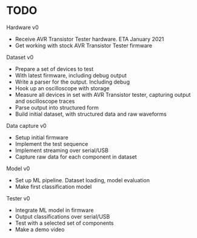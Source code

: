 
# TODO

Hardware v0

- Receive AVR Transistor Tester hardware.
ETA January 2021
- Get working with stock AVR Transistor Tester firmware

Dataset v0

- Prepare a set of devices to test
- With latest firmware, including debug output
- Write a parser for the output. Including debug
- Hook up an oscilloscope with storage
- Measure all devices in set with AVR Transistor tester,
capturing output and oscilloscope traces
- Parse output into structured form
- Build initial dataset, with structured data and raw waveforms

Data capture v0

- Setup initial firmware
- Implement the test sequence
- Implement streaming over serial/USB
- Capture raw data for each component in dataset

Model v0

- Set up ML pipeline. Dataset loading, model evaluation
- Make first classification model

Tester v0

- Integrate ML model in firmware
- Output classifications over serial/USB
- Test with a selected set of components
- Make a demo video
